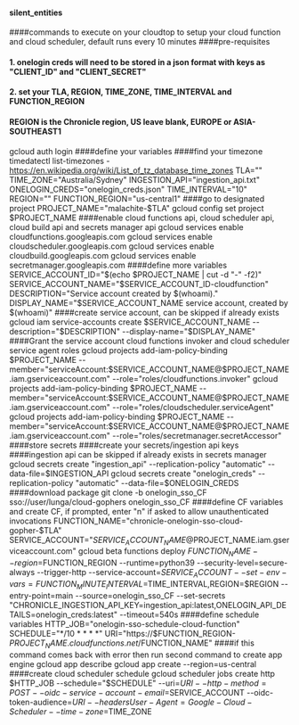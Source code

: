 #### silent_entities
####commands to execute on your cloudtop to setup your cloud function and cloud scheduler, default runs every 10 minutes
####pre-requisites
#### 1. onelogin creds will need to be stored in a json format with keys as "CLIENT_ID" and "CLIENT_SECRET"
#### 2. set your TLA, REGION, TIME_ZONE, TIME_INTERVAL and FUNCTION_REGION
#### REGION is the Chronicle region, US leave blank, EUROPE or ASIA-SOUTHEAST1
gcloud auth login
####define your variables
####find your timezone timedatectl list-timezones - https://en.wikipedia.org/wiki/List_of_tz_database_time_zones
TLA="<TLA>"
TIME_ZONE="Australia/Sydney"
INGESTION_API="ingestion_api.txt"
ONELOGIN_CREDS="onelogin_creds.json"
TIME_INTERVAL="10"
REGION=""
FUNCTION_REGION="us-central1"
####go to designated project
PROJECT_NAME="malachite-$TLA"
gcloud config set project $PROJECT_NAME
####enable cloud functions api, cloud scheduler api, cloud build api and secrets manager api
gcloud services enable cloudfunctions.googleapis.com
gcloud services enable cloudscheduler.googleapis.com
gcloud services enable cloudbuild.googleapis.com
gcloud services enable secretmanager.googleapis.com
####define more variables 
SERVICE_ACCOUNT_ID="$(echo $PROJECT_NAME | cut -d "-" -f2)"
SERVICE_ACCOUNT_NAME="$SERVICE_ACCOUNT_ID-cloudfunction"
DESCRIPTION="Service account created by $(whoami)."
DISPLAY_NAME="$SERVICE_ACCOUNT_NAME service account, created by $(whoami)"
####create service account, can be skipped if already exists
gcloud iam service-accounts create $SERVICE_ACCOUNT_NAME --description="$DESCRIPTION" --display-name="$DISPLAY_NAME"
####Grant the service account cloud functions invoker and cloud scheduler service agent roles
gcloud projects add-iam-policy-binding $PROJECT_NAME --member="serviceAccount:$SERVICE_ACCOUNT_NAME@$PROJECT_NAME.iam.gserviceaccount.com" --role="roles/cloudfunctions.invoker"
gcloud projects add-iam-policy-binding $PROJECT_NAME --member="serviceAccount:$SERVICE_ACCOUNT_NAME@$PROJECT_NAME.iam.gserviceaccount.com" --role="roles/cloudscheduler.serviceAgent"
gcloud projects add-iam-policy-binding $PROJECT_NAME --member="serviceAccount:$SERVICE_ACCOUNT_NAME@$PROJECT_NAME.iam.gserviceaccount.com" --role="roles/secretmanager.secretAccessor"
####store secrets
####create your secrets/ingestion api keys
####ingestion api can be skipped if already exists in secrets manager
gcloud secrets create "ingestion_api" --replication-policy "automatic" --data-file=$INGESTION_API
gcloud secrets create "onelogin_creds" --replication-policy "automatic" --data-file=$ONELOGIN_CREDS
####download package
git clone -b onelogin_sso_CF sso://user/lunga/cloud-gophers onelogin_sso_CF
####define CF variables and create CF, if prompted, enter "n" if asked to allow unauthenticated invocations
FUNCTION_NAME="chronicle-onelogin-sso-cloud-gopher-$TLA"
SERVICE_ACCOUNT="$SERVICE_ACCOUNT_NAME@$PROJECT_NAME.iam.gserviceaccount.com"
gcloud beta functions deploy $FUNCTION_NAME --region=$FUNCTION_REGION --runtime=python39 --security-level=secure-always --trigger-http --service-account=$SERVICE_ACCOUNT --set-env-vars=FUNCTION_MINUTE_INTERVAL=$TIME_INTERVAL,REGION=$REGION --entry-point=main --source=onelogin_sso_CF --set-secrets "CHRONICLE_INGESTION_API_KEY=ingestion_api:latest,ONELOGIN_API_DETAILS=onelogin_creds:latest" --timeout=540s
####define schedule variables
HTTP_JOB="onelogin-sso-schedule-cloud-function"
SCHEDULE="*/10 * * * *"
URI="https://$FUNCTION_REGION-$PROJECT_NAME.cloudfunctions.net/$FUNCTION_NAME"
####if this command comes back with error then run second command to create app engine
gcloud app describe
gcloud app create --region=us-central
####create cloud scheduler schedule
gcloud scheduler jobs create http $HTTP_JOB --schedule="$SCHEDULE" --uri=$URI --http-method=POST --oidc-service-account-email=$SERVICE_ACCOUNT --oidc-token-audience=$URI --headers User-Agent=Google-Cloud-Scheduler --time-zone=$TIME_ZONE

